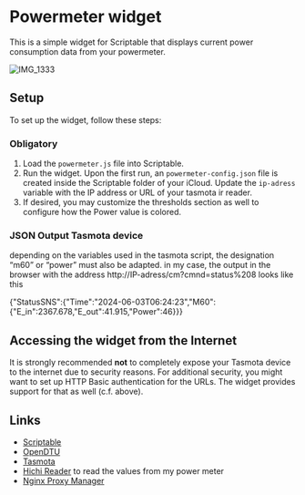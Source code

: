 # Powermeter widget

This is a simple widget for Scriptable that displays current power consumption data from your powermeter.

![IMG_1333](https://github.com/TurboDuke77/powermeter-widget/assets/38126777/580d946a-ea2f-4c97-8fb3-f79339e860cf)


## Setup

To set up the widget, follow these steps:

### Obligatory

1. Load the `powermeter.js` file into Scriptable.
2. Run the widget. Upon the first run, an `powermeter-config.json` file is created inside the Scriptable folder of your iCloud. Update the `ip-adress` variable with the IP address or URL of your tasmota ir reader.
3. If desired, you may customize the thresholds section as well to configure how the Power value is colored.

### JSON Output Tasmota device

depending on the variables used in the tasmota script, the designation “m60” or “power” must also be adapted. in my case, the output in the browser with the address http://IP-adress/cm?cmnd=status%208 looks like this

{"StatusSNS":{"Time":"2024-06-03T06:24:23","M60":{"E_in":2367.678,"E_out":41.915,"Power":46}}}


## Accessing the widget from the Internet

It is strongly recommended **not** to completely expose your Tasmota device to the internet due to security reasons.
For additional security, you might want to set up HTTP Basic authentication for the URLs. The widget provides support for that as well (c.f. above).

## Links

- [Scriptable](https://scriptable.app/)
- [OpenDTU](https://github.com/tbnobody/OpenDTU)
- [Tasmota](https://tasmota.github.io/docs/)
- [Hichi Reader](https://www.ebay.de/itm/314152997777) to read the values from my power meter
- [Nginx Proxy Manager](https://nginxproxymanager.com/)

